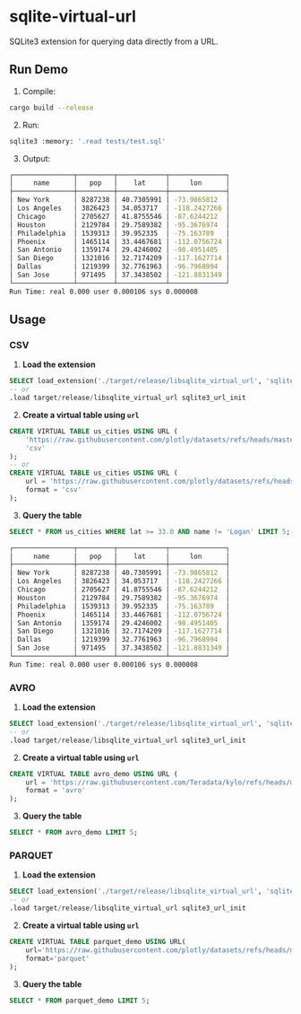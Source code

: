 # sqlite-virtual-url

SQLite3 extension for querying data directly from a URL.

## Run Demo

1. Compile:

```bash
cargo build --release
```

2. Run:

```bash
sqlite3 :memory: '.read tests/test.sql'
```

3. Output:

```bash
┌───────────────┬─────────┬────────────┬──────────────┐
│     name      │   pop   │    lat     │     lon      │
├───────────────┼─────────┼────────────┼──────────────┤
│ New York      │ 8287238 │ 40.7305991 │ -73.9865812  │
│ Los Angeles   │ 3826423 │ 34.053717  │ -118.2427266 │
│ Chicago       │ 2705627 │ 41.8755546 │ -87.6244212  │
│ Houston       │ 2129784 │ 29.7589382 │ -95.3676974  │
│ Philadelphia  │ 1539313 │ 39.952335  │ -75.163789   │
│ Phoenix       │ 1465114 │ 33.4467681 │ -112.0756724 │
│ San Antonio   │ 1359174 │ 29.4246002 │ -98.4951405  │
│ San Diego     │ 1321016 │ 32.7174209 │ -117.1627714 │
│ Dallas        │ 1219399 │ 32.7761963 │ -96.7968994  │
│ San Jose      │ 971495  │ 37.3438502 │ -121.8831349 │
└───────────────┴─────────┴────────────┴──────────────┘
Run Time: real 0.000 user 0.000106 sys 0.000008
```

## Usage

### CSV

1. **Load the extension**

```sql
SELECT load_extension('./target/release/libsqlite_virtual_url', 'sqlite3_url_init');
-- or
.load target/release/libsqlite_virtual_url sqlite3_url_init
```

2. **Create a virtual table using `url`**

```sql
CREATE VIRTUAL TABLE us_cities USING URL (
    'https://raw.githubusercontent.com/plotly/datasets/refs/heads/master/2014_us_cities.csv',
    'csv'
);
-- or
CREATE VIRTUAL TABLE us_cities USING URL (
    url = 'https://raw.githubusercontent.com/plotly/datasets/refs/heads/master/2014_us_cities.csv',
    format = 'csv'
);
```

3. **Query the table**

```sql
SELECT * FROM us_cities WHERE lat >= 33.0 AND name != 'Logan' LIMIT 5;
```

```bash
┌───────────────┬─────────┬────────────┬──────────────┐
│     name      │   pop   │    lat     │     lon      │
├───────────────┼─────────┼────────────┼──────────────┤
│ New York      │ 8287238 │ 40.7305991 │ -73.9865812  │
│ Los Angeles   │ 3826423 │ 34.053717  │ -118.2427266 │
│ Chicago       │ 2705627 │ 41.8755546 │ -87.6244212  │
│ Houston       │ 2129784 │ 29.7589382 │ -95.3676974  │
│ Philadelphia  │ 1539313 │ 39.952335  │ -75.163789   │
│ Phoenix       │ 1465114 │ 33.4467681 │ -112.0756724 │
│ San Antonio   │ 1359174 │ 29.4246002 │ -98.4951405  │
│ San Diego     │ 1321016 │ 32.7174209 │ -117.1627714 │
│ Dallas        │ 1219399 │ 32.7761963 │ -96.7968994  │
│ San Jose      │ 971495  │ 37.3438502 │ -121.8831349 │
└───────────────┴─────────┴────────────┴──────────────┘
Run Time: real 0.000 user 0.000106 sys 0.000008
```

### AVRO

1. **Load the extension**

```sql
SELECT load_extension('./target/release/libsqlite_virtual_url', 'sqlite3_url_init');
-- or
.load target/release/libsqlite_virtual_url sqlite3_url_init
```

2. **Create a virtual table using `url`**

```sql
CREATE VIRTUAL TABLE avro_demo USING URL (
    url = 'https://raw.githubusercontent.com/Teradata/kylo/refs/heads/master/samples/sample-data/avro/userdata1.avro',
    format = 'avro'
);
```

3. **Query the table**

```sql
SELECT * FROM avro_demo LIMIT 5;
```

### PARQUET

1. **Load the extension**

```sql
SELECT load_extension('./target/release/libsqlite_virtual_url', 'sqlite3_url_init');
-- or
.load target/release/libsqlite_virtual_url sqlite3_url_init
```

2. **Create a virtual table using `url`**

```sql
CREATE VIRTUAL TABLE parquet_demo USING URL(
    url='https://raw.githubusercontent.com/plotly/datasets/refs/heads/master/oil-and-gas.parquet',
    format='parquet'
);
```

3. **Query the table**

```sql
SELECT * FROM parquet_demo LIMIT 5;
```
